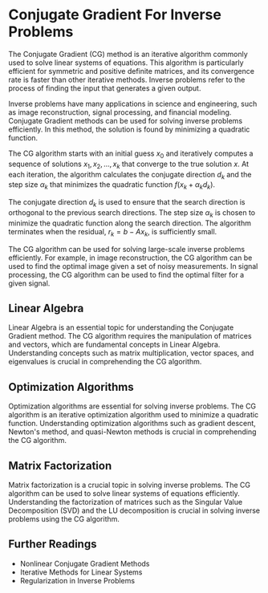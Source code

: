 # Conjugate Gradient For Inverse Problems

The Conjugate Gradient (CG) method is an iterative algorithm commonly used to solve linear systems of equations. This algorithm is particularly efficient for symmetric and positive definite matrices, and its convergence rate is faster than other iterative methods. Inverse problems refer to the process of finding the input that generates a given output. 

Inverse problems have many applications in science and engineering, such as image reconstruction, signal processing, and financial modeling. Conjugate Gradient methods can be used for solving inverse problems efficiently. In this method, the solution is found by minimizing a quadratic function.

The CG algorithm starts with an initial guess $x_0$ and iteratively computes a sequence of solutions $x_1, x_2, \ldots, x_k$ that converge to the true solution $x$. At each iteration, the algorithm calculates the conjugate direction $d_k$ and the step size $\alpha_k$ that minimizes the quadratic function $f(x_k+\alpha_kd_k)$.

The conjugate direction $d_k$ is used to ensure that the search direction is orthogonal to the previous search directions. The step size $\alpha_k$ is chosen to minimize the quadratic function along the search direction. The algorithm terminates when the residual, $r_k = b-Ax_k$, is sufficiently small.

The CG algorithm can be used for solving large-scale inverse problems efficiently. For example, in image reconstruction, the CG algorithm can be used to find the optimal image given a set of noisy measurements. In signal processing, the CG algorithm can be used to find the optimal filter for a given signal.

## Linear Algebra

Linear Algebra is an essential topic for understanding the Conjugate Gradient method. The CG algorithm requires the manipulation of matrices and vectors, which are fundamental concepts in Linear Algebra. Understanding concepts such as matrix multiplication, vector spaces, and eigenvalues is crucial in comprehending the CG algorithm.

## Optimization Algorithms

Optimization algorithms are essential for solving inverse problems. The CG algorithm is an iterative optimization algorithm used to minimize a quadratic function. Understanding optimization algorithms such as gradient descent, Newton's method, and quasi-Newton methods is crucial in comprehending the CG algorithm.

## Matrix Factorization

Matrix factorization is a crucial topic in solving inverse problems. The CG algorithm can be used to solve linear systems of equations efficiently. Understanding the factorization of matrices such as the Singular Value Decomposition (SVD) and the LU decomposition is crucial in solving inverse problems using the CG algorithm.

## Further Readings

- Nonlinear Conjugate Gradient Methods
- Iterative Methods for Linear Systems
- Regularization in Inverse Problems
